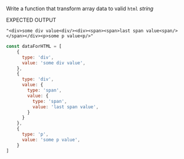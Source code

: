 Write a function that transform array data to valid `html` *string*

EXPECTED OUTPUT

```"<div>some div value<div/><div><span><span>last span value<span/></span></div><p>some p value<p/>"```

```javascript
const dataForHTML = [
    {
      type: 'div',
      value: 'some div value',
    },
    {
      type: 'div',
      value: {
        type: 'span',
        value: {
          type: 'span',
          value: 'last span value',
        }
      }
    },
    {
      type: 'p',
      value: 'some p value',
    }
]
```
